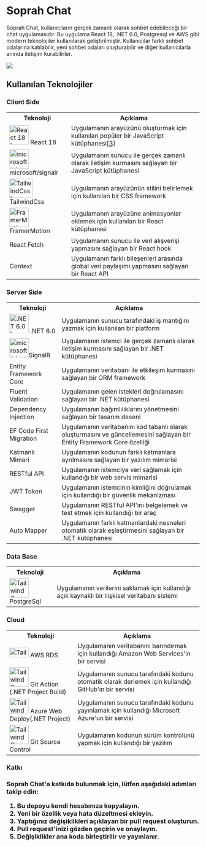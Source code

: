 <h1>Soprah Chat</h1>
<p>Soprah Chat, kullanıcıların gerçek zamanlı olarak sohbet edebileceği bir chat uygulamasıdır. Bu uygulama React 18, .NET 6.0, Postgresql ve AWS gibi modern teknolojiler kullanılarak geliştirilmiştir.
Kullanıcılar farklı sohbet odalarına katılabilir, yeni sohbet odaları oluşturabilir ve diğer kullanıcılarla anında iletişim kurabilirler.
</p>

<a target="_blank" href="https://soprahchat.onrender.com/" /><img src="https://chatappv2.s3.eu-central-1.amazonaws.com/2023-04-26%2015_30_40-Window.png?response-content-disposition=inline&X-Amz-Security-Token=IQoJb3JpZ2luX2VjECUaDGV1LWNlbnRyYWwtMSJIMEYCIQCW3ce%2BiqpqrNpOoJ%2F92a4cAQSmx5JNdA1K%2FCd6sGx7WQIhALtkybJW9Zh3xFP4bGSrsuLA8Mt4djo76eHm6ciTeCbQKuQCCC4QABoMOTc5MDczMTgwNDIzIgwVeIB8dNPg%2Fu85IK4qwQJDOJpn3EIeoY77qRuDzzXFwthAfVHsujTxe%2FVOPOrTFrKYKRm4PDYSXBkFSa5Gwcy46WhQQzW3%2BYA0wwbihoQ8dD%2BP8PP5Yv8W6CYWNPuFqMD2y3mF1u4rXb9p7vehg4kw0JI%2BNB3zXjsnSA4OVPCPr7z7SSTwvZLMml5IK7euaVk2kTTjQpDDpnqsd3siqDF2GVQewdXOQspG6Iexwr9ywaI7CEuy7wer4wAjY%2FJePVK%2BiNNdhxJ9Un2%2FCZ35A6H9BMNTP0Dug035rPjBGVrgjtcxx3gcd4w%2FllGBH4qQPYMo6%2BhdFJWKYEl1WJt17ji4h4QwAsgbU2vTfgrc9MxmxmPk3lnOBPhKe38nTOB0ZZL28sS%2FNQoQ67tI%2BYAVGmGPU6sOq5wSoiAdNQcnTazXuGBFvf9nmqpj7wXghk9YEQkwvrWkogY6sgJG4sqVSntQCEITJoaxbzwKUW8B%2B2A4NA%2BoFakEjpeWX00OoSLg4MXy%2FqsgQDWYhp1SNR1yAz7ndeMO7y76uLsyKS%2FFtVqOEfslnrCnYcW73Ge3obYN3CmJyus7Wg9tQJtAMAuElV%2F3k1T2W%2FTrtpPL4mT2G6nuFjAEdHjQY6zdFKt7nv7u0xxoF6p9WD%2FQlZV23%2Fu6fTOYmqW3R9L%2FcE0RxcMVyIwuu3MTf8B8GTsK5%2FiPaDq%2BEM3X3YZ%2Bv8f7Uj07l50YtWuAaEfmNKqcJMAl0qpbUfudnDbPJbrlYrbj7vfeBny8eE%2B41b3qY0AK42CorjdtwksSc7Z46v9G7ssTnaUq%2Fa6m47JaS6dXo3cZ672bBRkP%2Fjtk8nK41JJN3lEbCudKwXj1KnrkTfefkLqRzTI%3D&X-Amz-Algorithm=AWS4-HMAC-SHA256&X-Amz-Date=20230426T125440Z&X-Amz-SignedHeaders=host&X-Amz-Expires=300&X-Amz-Credential=ASIA6H5KPEMDZQG2VQ66%2F20230426%2Feu-central-1%2Fs3%2Faws4_request&X-Amz-Signature=a2cd2c06dffe85773ddc78037a920762e7d0563c21b6a7120d1e0b056eb4e5a2"/></a>

<h2>Kullanılan Teknolojiler</h2>
<h3>Client Side</h3>
<table>
  <tr>
    <th>Teknoloji</th>
    <th>Açıklama</th>
  </tr>
  <tr>
    <td><img src="https://upload.wikimedia.org/wikipedia/commons/thumb/a/a7/React-icon.svg/1200px-React-icon.svg.png" alt="React 18 logo" width="50" height="50"> React 18</td>
    <td>Uygulamanın arayüzünü oluşturmak için kullanılan popüler bir JavaScript kütüphanesi<a href="https://commons.wikimedia.org/wiki/File:React-icon.svg">[3]</a></td>
  </tr>
 
  <tr>
    <td><img src="https://avatars.githubusercontent.com/u/6154722?s=200&v=4" alt="microsoft/signalr logo" width="50" height="50"> microsoft/signalr</td>
    <td>Uygulamanın sunucu ile gerçek zamanlı olarak iletişim kurmasını sağlayan bir JavaScript kütüphanesi</td>
  </tr>
  <tr>
    <td><img src="https://upload.wikimedia.org/wikipedia/commons/thumb/d/d5/Tailwind_CSS_Logo.svg/1200px-Tailwind_CSS_Logo.svg.png" alt="TailwindCss logo" width="60" height="50"> TailwindCss</td>
    <td>Uygulamanın arayüzünün stilini belirlemek için kullanılan bir CSS framework</td>
  </tr>
  <tr>
    <td><img src="https://pagepro.co/blog/wp-content/uploads/2020/03/framer-motion.png" alt="FramerMotion logo" width="50" height="50"> FramerMotion</td>
    <td>Uygulamanın arayüzüne animasyonlar eklemek için kullanılan bir React kütüphanesi</td>
  </tr>
   <tr>
    <td>React Fetch</td>
    <td>Uygulamanın sunucu ile veri alışverişi yapmasını sağlayan bir React hook</td>
  </tr>
  <tr>
    <td>Context</td>
    <td>Uygulamanın farklı bileşenleri arasında global veri paylaşımı yapmasını sağlayan bir React API</td>
  </tr>
</table>

<h3>Server Side</h3>

<table>
  <tr>
    <th>Teknoloji</th>
    <th>Açıklama</th>
  </tr>
  <tr>
    <td><img src="https://upload.wikimedia.org/wikipedia/commons/thumb/e/ee/.NET_Core_Logo.svg/1200px-.NET_Core_Logo.svg.png" alt=".NET 6.0 logo" width="50" height="50"> .NET 6.0</td>
    <td>Uygulamanın sunucu tarafındaki iş mantığını yazmak için kullanılan bir platform</td>
  </tr>
  <tr>
    <td><img src="https://avatars.githubusercontent.com/u/6154722?s=200&v=4" alt="microsoft/signalr logo" width="50" height="50">SignalR</td>
    <td>Uygulamanın istemci ile gerçek zamanlı olarak iletişim kurmasını sağlayan bir .NET kütüphanesi</td>
  </tr>
  <tr>
    <td>Entity Framework Core</td>
    <td>Uygulamanın veritabanı ile etkileşim kurmasını sağlayan bir ORM framework</td>
  </tr>
  <tr>
    <td>Fluent Validation</td>
    <td>Uygulamanın gelen istekleri doğrulamasını sağlayan bir .NET kütüphanesi</td>
  </tr>
  <tr>
    <td>Dependency Injection</td>
    <td>Uygulamanın bağımlılıklarını yönetmesini sağlayan bir tasarım deseni</td>
  </tr>
  <tr>
    <td>EF Code First Migration</td>
    <td>Uygulamanın veritabanını kod tabanlı olarak oluşturmasını ve güncellemesini sağlayan bir Entity Framework Core özelliği</td>
  </tr>
  <tr>
    <td>Katmanlı Mimari</td>
    <td>Uygulamanın kodunun farklı katmanlara ayrılmasını sağlayan bir yazılım mimarisi</td>
  </tr>
  
  <tr>
    <td>RESTful API</td>
    <td>Uygulamanın istemciye veri sağlamak için kullandığı bir web servis mimarisi</td>
  </tr>
  <tr>
    <td>JWT Token</td>
    <td>Uygulamanın istemcinin kimliğini doğrulamak için kullandığı bir güvenlik mekanizması</td>
  </tr>
  <tr>
    <td>Swagger</td>
    <td>Uygulamanın RESTful API'ını belgelemek ve test etmek için kullandığı bir araç</td>
  </tr>
  <tr>
    <td>Auto Mapper</td>
    <td>Uygulamanın farklı katmanlardaki nesneleri otomatik olarak eşleştirmesini sağlayan bir .NET kütüphanesi</td>
  </tr>
</table>

<h3>Data Base</h3>
<table>
  <tr>
    <th>Teknoloji</th>
    <th>Açıklama</th>
  </tr>
 <tr>
    <td><img src="https://upload.wikimedia.org/wikipedia/commons/thumb/2/29/Postgresql_elephant.svg/1200px-Postgresql_elephant.svg.png" alt="TailwindCss logo" width="50" height="50"> PostgreSql</th>
    <td>Uygulamanın verilerini saklamak için kullandığı açık kaynaklı bir ilişkisel veritabanı sistemi</th>
  </tr>
</table>
<h3>Cloud</h3>
<table>
  <tr>
    <th>Teknoloji</th>
    <th>Açıklama</th>
  </tr>
 <tr>
    <td><img src="https://logo-base.com/logo/aws_logo_transparent.png" alt="TailwindCss logo" width="50" height="25"> AWS RDS</th>
    <td> Uygulamanın veritabanını barındırmak için kullandığı Amazon Web Services'in bir servisi</th>
  </tr>
  <tr>
    <td><img src="https://github.githubassets.com/images/modules/site/icons/footer/github-mark.svg" alt="TailwindCss logo" width="50" height="50"> Git Action (.NET Project Build)</th>
    <td>Uygulamanın sunucu tarafındaki kodunu otomatik olarak derlemek için kullandığı GitHub'ın bir servisi</th>
  </tr>
  <tr>
    <td><img src="https://www.pscom.gr/wp-content/uploads/2020/02/Azure.png" alt="TailwindCss logo" width="50" height="40"> Azure Web Deploy(.NET Project)</th>
    <td>Uygulamanın sunucu tarafındaki kodunu yayınlamak için kullandığı Microsoft Azure'un bir servisi</th>
  </tr><tr>
    <td><img src="https://github.githubassets.com/images/modules/site/icons/footer/github-mark.svg" alt="TailwindCss logo" width="50" height="50"> Git Source Control</th>
    <td>Uygulamanın kodunun sürüm kontrolünü yapmak için kullandığı bir yazılım</th>
  </tr>
</table>

<h3>Katkı<h3>
Soprah Chat'a katkıda bulunmak için, lütfen aşağıdaki adımları takip edin:
<ol>
<li>Bu depoyu kendi hesabınıza kopyalayın.</li>
<li>Yeni bir özellik veya hata düzeltmesi ekleyin.</li>
<li>Yaptığınız değişiklikleri açıklayan bir pull request oluşturun.</li>
<li>Pull request'inizi gözden geçirin ve onaylayın.</li>
<li>Değişiklikler ana koda birleştirilir ve yayınlanır.</li>
</ol>




